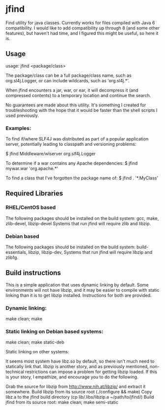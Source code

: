 # jfind

Find utility for java classes.  Currently works for files compiled with Java 6 compatibility.
I would like to add compatibility up through 8 (and some other features), but haven't had time, 
and I figured this might be useful, so here it is.

## Usage

usage: jfind <path> <package/class>

The package/class can be a full package/class name, such as org.sl4j.Logger, or can include
wildcards, such as 'org.sl4j.*'.

When jfind encounters a jar, war, or ear, it will decompress it (and compressed contents)
to a temporary location and continue the search.

No guarantees are made about this utility.  It's something I created for troubleshooting
with the hope that it would be faster than the shell scripts I used previously.

### Examples: 

To find if/where SLF4J was distributed as part of a popular application server, potentially 
leading to classpath and versioning problems:

$ jfind Middleware/wlserver org.slf4j.Logger

To determine if a war contains any Apache dependencies:
$ jfind mywar.war 'org.apache.*'

To find a class that I've forgotten the package name of:
$  jfind . '*.MyClass'

## Required Libraries

### RHEL/CentOS based
The following packages should be installed on the build system: gcc, make, zlib-devel, libzip-devel
Systems that run jfind will require zlib and libzip.

### Debian based
The following packages should be installed on the build system: build-essentials, libzip, libzip-dev, 
Systems that run jfind will require libzip and zlib1g.

## Build instructions

This is a simple application that uses dynamic linking by default.  Some environments will not have
libzip, and it may be easier to compile with static linking than it is to get libzip installed.
Instructions for both are provided.

### Dynamic linking:

make clean; make

### Static linking on Debian based systems:

make clean; make static-deb

Static linking on other systems:

It seems most system have libz.so by default, so there isn't much need to statically link that.
libzip is another story, and as previously mentioned, non-technical restrictions can impose a
problem for getting libzip loaded.  If this is your story, I empathize, and encourage you to
do the following.

Grab the source for libzip from http://www.nih.at/libzip/ and extract it somewhere.
Build libzip from its source root (./configure && make)
Copy libz.a to the jfind build directory (cp lib/.libs/libzip.a ~/path/to/jfind/)
Build jfind from its source root: make clean; make semi-static

